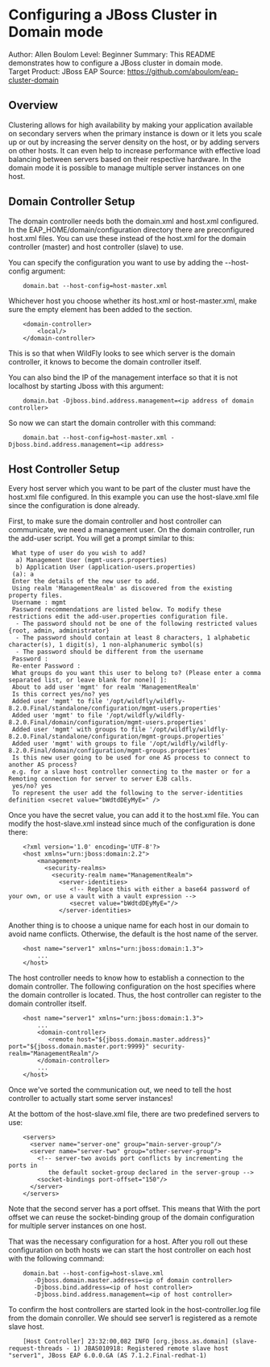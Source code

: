 Configuring a JBoss Cluster in Domain mode
================================================
Author: Allen Boulom
Level: Beginner
Summary: This README demonstrates how to configure a JBoss cluster in domain mode.   
Target Product: JBoss EAP 
Source: https://github.com/aboulom/eap-cluster-domain

Overview
--------
Clustering allows for high availability by making your application available on secondary
servers when the primary instance is down or it lets you scale up or out by increasing
the server density on the host, or by adding servers on other hosts. It can even help to
increase performance with effective load balancing between servers based on their respective hardware.
In the domain mode it is possible to manage multiple server instances on one host.

Domain Controller Setup
-----------------------
The domain controller needs both the domain.xml and host.xml configured. In the EAP_HOME/domain/configuration
directory there are preconfigured host.xml files. You can use these instead of the host.xml for the domain 
controller (master) and host controller (slave) to use.

You can specify the configuration you want to use by adding the --host-config argument:
		
		domain.bat --host-config=host-master.xml
		
Whichever host you choose whether its host.xml or host-master.xml, make sure the empty element <local /> has
been added to the <domain-controller> section.
		
		<domain-controller>
			<local/>
		</domain-controller>
		
This is so that when WildFly looks to see which server is the domain controller, it knows to become the domain controller itself.

You can also bind the IP of the management interface so that it is not localhost by starting Jboss with this argument:
		
		domain.bat -Djboss.bind.address.management=<ip address of domain controller>
		
So now we can start the domain controller with this command:

		domain.bat --host-config=host-master.xml -Djboss.bind.address.management=<ip address>
		
Host Controller Setup
---------------------
Every host server which you want to be part of the cluster must have the host.xml file configured. In this
example you can use the host-slave.xml file since the configuration is done already.

First, to make sure the domain controller and host controller can communicate, we need a management user.
On the domain controller, run the add-user script. You will get a prompt similar to this:

	 What type of user do you wish to add?   
	  a) Management User (mgmt-users.properties)   
	  b) Application User (application-users.properties)   
	 (a): a   
	 Enter the details of the new user to add.   
	 Using realm 'ManagementRealm' as discovered from the existing property files.   
	 Username : mgmt   
	 Password recommendations are listed below. To modify these restrictions edit the add-user.properties configuration file.   
	  - The password should not be one of the following restricted values {root, admin, administrator}   
	  - The password should contain at least 8 characters, 1 alphabetic character(s), 1 digit(s), 1 non-alphanumeric symbol(s)   
	  - The password should be different from the username   
	 Password :   
	 Re-enter Password :   
	 What groups do you want this user to belong to? (Please enter a comma separated list, or leave blank for none)[ ]:   
	 About to add user 'mgmt' for realm 'ManagementRealm'   
	 Is this correct yes/no? yes   
	 Added user 'mgmt' to file '/opt/wildfly/wildfly-8.2.0.Final/standalone/configuration/mgmt-users.properties'   
	 Added user 'mgmt' to file '/opt/wildfly/wildfly-8.2.0.Final/domain/configuration/mgmt-users.properties'   
	 Added user 'mgmt' with groups to file '/opt/wildfly/wildfly-8.2.0.Final/standalone/configuration/mgmt-groups.properties'   
	 Added user 'mgmt' with groups to file '/opt/wildfly/wildfly-8.2.0.Final/domain/configuration/mgmt-groups.properties'   
	 Is this new user going to be used for one AS process to connect to another AS process?   
	 e.g. for a slave host controller connecting to the master or for a Remoting connection for server to server EJB calls.   
	 yes/no? yes   
	 To represent the user add the following to the server-identities definition <secret value="bWdtdDEyMyE=" />

Once you have the secret value, you can add it to the host.xml file. You can modify the host-slave.xml instead since much
of the configuration is done there:
		
		<?xml version='1.0' encoding='UTF-8'?>   
		<host xmlns="urn:jboss:domain:2.2">   
			<management>   
			  <security-realms>   
				<security-realm name="ManagementRealm">   
				  <server-identities>   
					 <!-- Replace this with either a base64 password of your own, or use a vault with a vault expression -->   
					 <secret value="bWdtdDEyMyE="/>   
				  </server-identities> 
				  
Another thing is to choose a unique name for each host in our domain to avoid name conflicts. Otherwise, the default is the host name of the server.

		<host name="server1" xmlns="urn:jboss:domain:1.3">
			...
		</host>

The host controller needs to know how to establish a connection to the domain controller. The following configuration on the host specifies where the domain controller is located. 
Thus, the host controller can register to the domain controller itself. 

		<host name="server1" xmlns="urn:jboss:domain:1.3">
			...
			<domain-controller>
			   <remote host="${jboss.domain.master.address}" port="${jboss.domain.master.port:9999}" security-realm="ManagementRealm"/>
			</domain-controller>
			...
		</host>

Once we've sorted the communication out, we need to tell the host controller to actually start some server instances!

At the bottom of the host-slave.xml file, there are two predefined servers to use:

		<servers>  
		  <server name="server-one" group="main-server-group"/>  
		  <server name="server-two" group="other-server-group">  
			<!-- server-two avoids port conflicts by incrementing the ports in  
			   the default socket-group declared in the server-group -->  
			<socket-bindings port-offset="150"/>   
		  </server>   
		</servers>

Note that the second server has a port offset. This means that With the port offset we can reuse the socket-binding group of 
the domain configuration for multiple server instances on one host.

That was the necessary configuration for a host. After you roll out these configuration on both hosts we can start 
the host controller on each host with the following command:

		domain.bat --host-config=host-slave.xml 
		   -Djboss.domain.master.address=<ip of domain controller>
		   -Djboss.bind.address=<ip of host controller> 
		   -Djboss.bind.address.management=<ip of host controller> 

To confirm the host controllers are started look in the host-controller.log file from the domain conroller.
We should see server1 is registered as a remote slave host.

		[Host Controller] 23:32:00,082 INFO [org.jboss.as.domain] (slave-request-threads - 1) JBAS010918: Registered remote slave host "server1", JBoss EAP 6.0.0.GA (AS 7.1.2.Final-redhat-1)